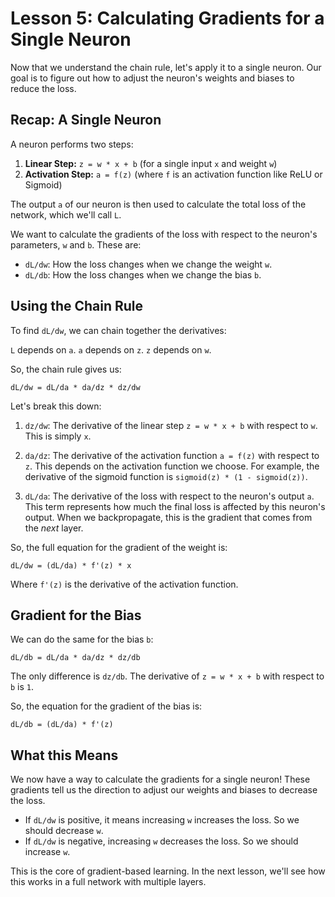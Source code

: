 
# Lesson 5: Calculating Gradients for a Single Neuron

Now that we understand the chain rule, let's apply it to a single neuron. Our goal is to figure out how to adjust the neuron's weights and biases to reduce the loss.

## Recap: A Single Neuron

A neuron performs two steps:

1.  **Linear Step:** `z = w * x + b` (for a single input `x` and weight `w`)
2.  **Activation Step:** `a = f(z)` (where `f` is an activation function like ReLU or Sigmoid)

The output `a` of our neuron is then used to calculate the total loss of the network, which we'll call `L`.

We want to calculate the gradients of the loss with respect to the neuron's parameters, `w` and `b`. These are:

- `dL/dw`: How the loss changes when we change the weight `w`.
- `dL/db`: How the loss changes when we change the bias `b`.

## Using the Chain Rule

To find `dL/dw`, we can chain together the derivatives:

`L` depends on `a`.
`a` depends on `z`.
`z` depends on `w`.

So, the chain rule gives us:

```
dL/dw = dL/da * da/dz * dz/dw
```

Let's break this down:

1.  `dz/dw`: The derivative of the linear step `z = w * x + b` with respect to `w`. This is simply `x`.

2.  `da/dz`: The derivative of the activation function `a = f(z)` with respect to `z`. This depends on the activation function we choose. For example, the derivative of the sigmoid function is `sigmoid(z) * (1 - sigmoid(z))`.

3.  `dL/da`: The derivative of the loss with respect to the neuron's output `a`. This term represents how much the final loss is affected by this neuron's output. When we backpropagate, this is the gradient that comes from the *next* layer.

So, the full equation for the gradient of the weight is:

```
dL/dw = (dL/da) * f'(z) * x
```

Where `f'(z)` is the derivative of the activation function.

## Gradient for the Bias

We can do the same for the bias `b`:

```
dL/db = dL/da * da/dz * dz/db
```

The only difference is `dz/db`. The derivative of `z = w * x + b` with respect to `b` is `1`.

So, the equation for the gradient of the bias is:

```
dL/db = (dL/da) * f'(z)
```

## What this Means

We now have a way to calculate the gradients for a single neuron! These gradients tell us the direction to adjust our weights and biases to decrease the loss.

- If `dL/dw` is positive, it means increasing `w` increases the loss. So we should decrease `w`.
- If `dL/dw` is negative, increasing `w` decreases the loss. So we should increase `w`.

This is the core of gradient-based learning. In the next lesson, we'll see how this works in a full network with multiple layers.
